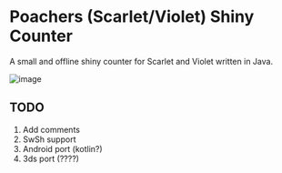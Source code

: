 # Poachers (Scarlet/Violet) Shiny Counter

A small and offline shiny counter for Scarlet and Violet written in Java.

![image](https://github.com/poach3r/PSC/assets/58641438/0abd134a-6a47-4564-915b-9af6de86ba3d)

## TODO

1. Add comments
2. SwSh support
3. Android port (kotlin?)
4. 3ds port (????)
